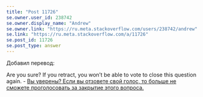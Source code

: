 ```yaml
---
title: "Post 11726"
se.owner.user_id: 238742
se.owner.display_name: "Andrew"
se.owner.link: "https://ru.meta.stackoverflow.com/users/238742/andrew"
se.link: "https://ru.meta.stackoverflow.com/a/11726"
se.post_id: 11726
se.post_type: answer
---
```

<p>Добавил перевод:</p>
<p>Are you sure? If you retract, you won’t be able to vote to close this question again. - <a href="https://ru.traducir.win/strings/16768" rel="nofollow noreferrer">Вы уверены? Если вы отзовете свой голос, то больше не сможете проголосовать за закрытие этого вопроса.</a></p>
